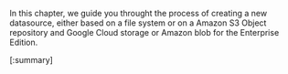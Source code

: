 In this chapter, we guide you throught the process of creating a new datasource, either based on a file system or on a Amazon S3  Object repository and Google Cloud storage or Amazon blob for the Enterprise Edition.

[:summary]